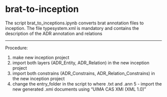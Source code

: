 # brat-to-inception
The script brat_to_inceptions.ipynb converts brat annotation files to inception. 
The file typesystem.xml is mandatory and contains the description of the ADR annotation and relations
- - - -
Procedure:
1. make new inception project 
2. import both layers (ADR_Entity, ADR_Relation) in the new inception project 
3. import both constrains (ADR_Constrains, ADR_Relation_Constrains) in the new inception project 
4. change the entry_folder in the script to where .txt and .ann 5 - import the new generated .xmi documents using “UIMA CAS XMI (XML 1.0)”
